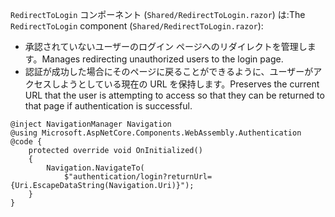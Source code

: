 <span data-ttu-id="91dfd-101">`RedirectToLogin` コンポーネント (`Shared/RedirectToLogin.razor`) は:</span><span class="sxs-lookup"><span data-stu-id="91dfd-101">The `RedirectToLogin` component (`Shared/RedirectToLogin.razor`):</span></span>

* <span data-ttu-id="91dfd-102">承認されていないユーザーのログイン ページへのリダイレクトを管理します。</span><span class="sxs-lookup"><span data-stu-id="91dfd-102">Manages redirecting unauthorized users to the login page.</span></span>
* <span data-ttu-id="91dfd-103">認証が成功した場合にそのページに戻ることができるように、ユーザーがアクセスしようとしている現在の URL を保持します。</span><span class="sxs-lookup"><span data-stu-id="91dfd-103">Preserves the current URL that the user is attempting to access so that they can be returned to that page if authentication is successful.</span></span>

```razor
@inject NavigationManager Navigation
@using Microsoft.AspNetCore.Components.WebAssembly.Authentication
@code {
    protected override void OnInitialized()
    {
        Navigation.NavigateTo(
            $"authentication/login?returnUrl={Uri.EscapeDataString(Navigation.Uri)}");
    }
}
```
